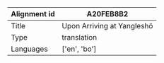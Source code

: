 |Alignment id | A20FEB8B2
| --- | --- 
|Title | Upon Arriving at Yangleshö 
|Type | translation
|Languages | ['en', 'bo']